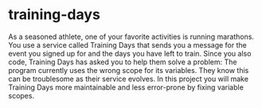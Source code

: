 # training-days
As a seasoned athlete, one of your favorite activities is running marathons. You use a service called Training Days that sends you a message for the event you signed up for and the days you have left to train.  Since you also code, Training Days has asked you to help them solve a problem: The program currently uses the wrong scope for its variables. They know this can be troublesome as their service evolves. In this project you will make Training Days more maintainable and less error-prone by fixing variable scopes.
